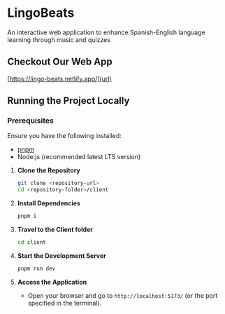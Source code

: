 # LingoBeats
An interactive web application to enhance Spanish-English language learning through music and quizzes

## Checkout Our Web App
[https://lingo-beats.netlify.app/](url) 

## Running the Project Locally

### Prerequisites
Ensure you have the following installed:
- [pnpm](https://pnpm.io/installation)
- Node.js (recommended latest LTS version)

1. **Clone the Repository**
   ```sh
   git clone <repository-url>
   cd <repository-folder>/client
   ```

2. **Install Dependencies**
   ```sh
   pnpm i
   ```

3. **Travel to the Client folder**
   ```sh
   cd client
   ```

4. **Start the Development Server**
   ```sh
   pnpm run dev
   ```

5. **Access the Application**
   - Open your browser and go to `http://localhost:5173/` (or the port specified in the terminal).
